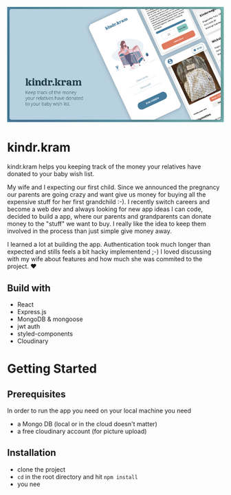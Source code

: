 ![](docs/AppCover.jpg)

# kindr.kram

kindr.kram helps you keeping track of the money your relatives have donated to your baby wish list.

My wife and I expecting our first child. Since we announced the pregnancy our parents are going crazy and want give us money for buying all the expensive stuff for her first grandchild :-). I recently switch careers and become a web dev and always looking for new app ideas I can code, decided to build a app, where our parents and grandparents can donate money to the "stuff" we want to buy. I really like the idea to keep them involved in the process than just simple give money away.

I learned a lot at building the app. Authentication took much longer than expected and stills feels a bit hacky implementend ;-)
I loved discussing with my wife about features and how much she was commited to the project. ❤

## Build with

- React
- Express.js
- MongoDB & mongoose
- jwt auth
- styled-components
- Cloudinary

# Getting Started

## Prerequisites

In order to run the app you need on your local machine you need

- a Mongo DB (local or in the cloud doesn't matter)
- a free cloudinary account (for picture upload)

## Installation

- clone the project
- `cd` in the root directory and hit `npm install`
- you nee
